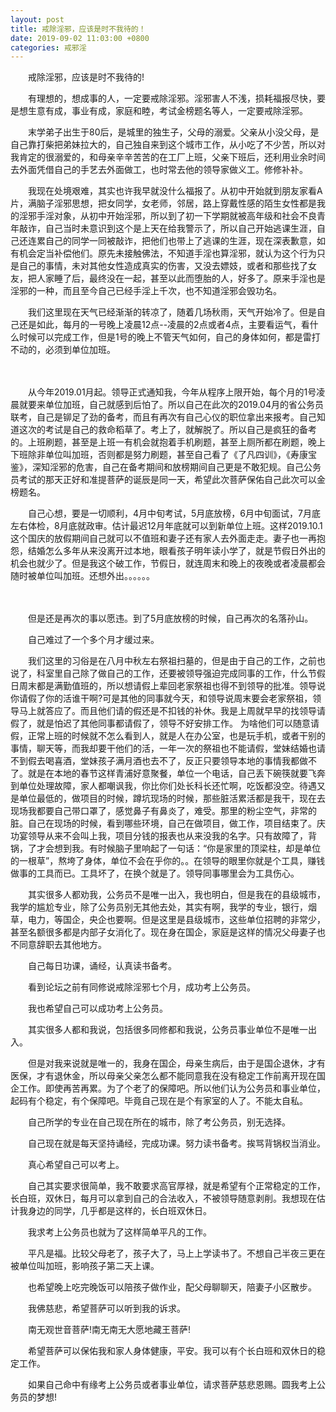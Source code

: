 ```yaml
---
layout: post
title: 戒除淫邪，应该是时不我待的！
date: 2019-09-02 11:03:00 +0800
categories: 戒邪淫
---
```


　　戒除淫邪，应该是时不我待的!
　　有理想的，想成事的人，一定要戒除淫邪。淫邪害人不浅，损耗福报尽快，要是想生意有成，事业有成，家庭和睦，考试金榜题名等人，一定要戒除淫邪。
　　末学弟子出生于80后，是城里的独生子，父母的溺爱。父亲从小没父母，是自己靠打柴把弟妹拉大的，自己独自来到这个城市工作，从小吃了不少苦，所以对我肯定的很溺爱的，和母亲辛辛苦苦的在工厂上班，父亲下班后，还利用业余时间去外面凭借自己的手艺去外面做工，也时常去他的领导家做义工。修修补补。
　　我现在处境艰难，其实也许我早就没什么福报了。从初中开始就到朋友家看A片，满脑子淫邪思想，把女同学，女老师，邻居，路上穿戴性感的陌生女性都是我的淫邪手淫对象，从初中开始淫邪，所以到了初一下学期就被高年级和社会不良青年敲诈，自己当时未意识到这个是上天在给我警示了，所以自己开始逃课生涯，自己还连累自己的同学一同被敲诈，把他们也带上了逃课的生涯，现在深表歉意，如有机会定当补偿他们。原先未接触佛法，不知道手淫也算淫邪，就认为这个行为只是自己的事情，未对其他女性造成真实的伤害，又没去嫖妓，或者和那些找了女友，把人家睡了后，最终没在一起，甚至以此而堕胎的人，好多了。原来手淫也是淫邪的一种，而且至今自己已经手淫上千次，也不知道淫邪会毁功名。
　　我们这里现在天气已经渐渐的转凉了，随着几场秋雨，天气开始冷了。但是自己还是如此，每月的一号晚上凌晨12点--凌晨的2点或者4点，主要看运气，看什么时候可以完成工作，但是1号的晚上不管天气如何，自己的身体如何，都是雷打不动的，必须到单位加班。
　　 
　　从今年2019.01月起。领导正式通知我，今年从程序上限开始，每个月的1号凌晨就要来单位加班，自己就感到后怕了。所以自己在此次的2019.04月的省公务员联考，自己是铆足了劲的备考，而且有再次有自己心仪的职位拿出来报考。自己知道这次的考试是自己的救命稻草了。考上了，就解脱了。所以自己是疯狂的备考的。上班刷题，甚至是上班一有机会就抱着手机刷题，甚至上厕所都在刷题，晚上下班除非单位叫加班，否则都是努力刷题，甚至自己看了《了凡四训》，《寿康宝鉴》，深知淫邪的危害，自己在备考期间和放榜期间自己更是不敢犯规。自己公务员考试的那天正好和准提菩萨的诞辰是同一天，希望此次菩萨保佑自己此次可以金榜题名。
　　自己心想，要是一切顺利，4月中旬考试，5月底放榜，6月中旬面试，7月底左右体检，8月底就政审。估计最迟12月年底就可以到新单位上班。这样2019.10.1这个国庆的放假期间自己就可以不值班和妻子还有家人去外面走走。妻子也一再抱怨，结婚怎么多年从来没离开过本地，眼看孩子明年读小学了，就是节假日外出的机会也就少了。但是我这个破工作，节假日，就连周末和晚上的夜晚或者凌晨都会随时被单位叫加班。还想外出。。。。。。
　　 
　　但是还是再次的事以愿违。到了5月底放榜的时候，自己再次的名落孙山。
　　自己难过了一个多个月才缓过来。
　　我们这里的习俗是在八月中秋左右祭祖扫墓的，但是由于自己的工作，之前也说了，科室里自己除了做自己的工作，还要被领导强迫完成同事的工作，什么节假日周末都是满勤值班的，所以想请假上辈回老家祭祖也得不到领导的批准。领导说你请假了你的活谁干啊?可是其他的同事就今天，和领导说周末要会老家祭祖，领导马上就答应了。而且他们请的假还是不扣钱的补休。我是上周就早早的找领导请假了，就是怕迟了其他同事都请假了，领导不好安排工作。 为啥他们可以随意请假，正常上班的时候就不怎么看到人，就是人在办公室，也是玩手机，或者干别的事情，聊天等，而我却要干他们的活，一年一次的祭祖也不能请假，堂妹结婚也请不到假去喝喜酒，堂妹孩子满月酒也去不了，反正只要领导本地的事情我都做不了。就是在本地的春节这样青浦好意聚餐，单位一个电话，自己丢下碗筷就要飞奔到单位处理故障，家人都嘲讽我，你比你们处长科长还忙啊，吃饭都没空。待遇又是单位最低的，做项目的时候，蹲坑现场的时候，那些脏活累活都是我干，现在去现场我都要自己带口罩了，感觉鼻子有鼻炎了，难受。那里的粉尘空气，非常的脏。自己在现场的时候，看到哪些环境，自己在做项目，做工作，项目结束了。庆功宴领导从来不会叫上我，项目分钱的报表也从来没我的名字。只有故障了，背锅，了才会想到我。有时候脑子里响起了一句话：“你是家里的顶梁柱，却是单位的一根草”，熬垮了身体，单位不会在乎你的。。在领导的眼里你就是个工具，赚钱做事的工具而已。工具坏了，在换个就是了。领导同事哪里会为工具伤心。
　　其实很多人都劝我，公务员不是唯一出入，我也明白，但是我在的县级城市，我学的尴尬专业，除了公务员别无其他去处，其实有啊，我学的专业，银行，烟草，电力，等国企，央企也要啊。但是这里是县级城市，这些单位招聘的非常少，甚至名额很多都是内部子女消化了。现在身在国企，家庭是这样的情况父母妻子也不同意辞职去其他地方。
　　自己每日功课，诵经，认真读书备考。
　　看到论坛之前有同修说戒除淫邪七个月，成功考上公务员。
　　我也希望自己可以成功考上公务员。
　　其实很多人都和我说，包括很多同修都和我说，公务员事业单位不是唯一出入。
　　但是对我来说就是唯一的，我身在国企，母亲生病后，由于是国企退休，才有医保，才有退休金，所以母亲父亲怎么都不能同意我在没有稳定工作前离开现在国企工作。即使再苦再累。为了个老了的保障吧。所以他们认为公务员和事业单位，起码有个稳定，有个保障吧。毕竟自己现在是个有家室的人了。不能太自私。
　　自己所学的专业在自己现在所在的城市，除了考公务员，别无选择。
　　自己现在就是每天坚持诵经，完成功课。努力读书备考。挨骂背锅权当消业。
　　真心希望自己可以考上。
　　自己其实要求很简单，我不敢要求高官厚禄，就是希望有个正常稳定的工作，长白班，双休日，每月可以拿到自己的合法收入，不被领导随意剥削。我想现在估计我身边的同学，几乎都是这样的，长白班双休日。
　　我求考上公务员也就为了这样简单平凡的工作。
　　平凡是福。比较父母老了，孩子大了，马上上学读书了。不想自己半夜三更在被单位叫加班，影响孩子第二天上课。
　　也希望晚上吃完晚饭可以陪孩子做作业，配父母聊聊天，陪妻子小区散步。
　　我佛慈悲，希望菩萨可以听到我的诉求。
　　南无观世音菩萨!南无南无大愿地藏王菩萨!
　　希望菩萨可以保佑我和家人身体健康，平安。我可以有个长白班和双休日的稳定工作。
　　如果自己命中有缘考上公务员或者事业单位，请求菩萨慈悲恩赐。圆我考上公务员的梦想!